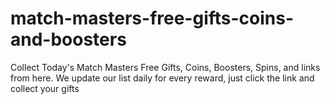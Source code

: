 # match-masters-free-gifts-coins-and-boosters
Collect Today's Match Masters Free Gifts, Coins, Boosters, Spins, and links from here. We update our list daily for every reward, just click the link and collect your gifts
